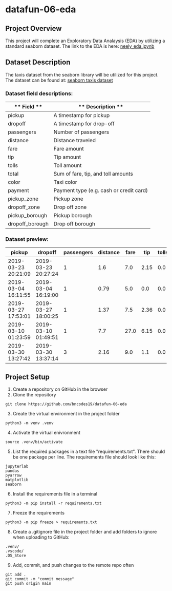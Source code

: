 # datafun-06-eda

## Project Overview
This project will complete an Exploratory Data Analaysis (EDA) by utilizing a standard seaborn dataset. The link to the EDA is here: [neely_eda.ipynb](https://github.com/bncodes19/datafun-06-eda/blob/main/neely_eda.ipynb)

## Dataset Description
The taxis dataset from the seaborn library will be utilized for this project. The dataset can be found at: [seaborn taxis dataset](https://github.com/mwaskom/seaborn-data/blob/master/taxis.csv.)

### Dataset field descriptions:
| **  Field **        | **  Description **                         |
|---------------------|--------------------------------------------|
|   pickup            |   A timestamp for pickup                   |
|   dropoff           |   A timestamp for drop-off                 |
|   passengers        |   Number of passengers                     |
|   distance          |   Distance traveled                        |
|   fare              |   Fare amount                              |
|   tip               |   Tip amount                               |
|   tolls             |   Toll amount                              |
|   total             |   Sum of fare, tip, and toll amounts       |
|   color             |   Taxi color                               |
|   payment           |   Payment type (e.g. cash or credit card)  |
|   pickup_zone       |   Pickup zone                              |
|   dropoff_zone      |   Drop off zone                            |
|   pickup_borough    |   Pickup borough                           |
|   dropoff_borough   |   Drop off borough                         |

### Dataset preview:
|   pickup               |   dropoff              |   passengers  |   distance  |   fare  |   tip   |   tolls  |   total  |   color   |   payment      |   pickup_zone            |   dropoff_zone           |   pickup_borough  |   dropoff_borough  |
|------------------------|------------------------|---------------|-------------|---------|---------|----------|----------|-----------|----------------|--------------------------|--------------------------|-------------------|--------------------|
|   2019-03-23 20:21:09  |   2019-03-23 20:27:24  |   1           |   1.6       |   7.0   |   2.15  |   0.0    |   12.95  |   yellow  |   credit card  |   Lenox Hill West        |   UN/Turtle Bay South    |   Manhattan       |   Manhattan        |
|   2019-03-04 16:11:55  |   2019-03-04 16:19:00  |   1           |   0.79      |   5.0   |   0.0   |   0.0    |   9.3    |   yellow  |   cash         |   Upper West Side South  |   Upper West Side South  |   Manhattan       |   Manhattan        |
|   2019-03-27 17:53:01  |   2019-03-27 18:00:25  |   1           |   1.37      |   7.5   |   2.36  |   0.0    |   14.16  |   yellow  |   credit card  |   Alphabet City          |   West Village           |   Manhattan       |   Manhattan        |
|   2019-03-10 01:23:59  |   2019-03-10 01:49:51  |   1           |   7.7       |   27.0  |   6.15  |   0.0    |   36.95  |   yellow  |   credit card  |   Hudson Sq              |   Yorkville West         |   Manhattan       |   Manhattan        |
|   2019-03-30 13:27:42  |   2019-03-30 13:37:14  |   3           |   2.16      |   9.0   |   1.1   |   0.0    |   13.4   |   yellow  |   credit card  |   Midtown East           |   Yorkville West         |   Manhattan       |   Manhattan        |


## Project Setup
1. Create a repository on GitHub in the browser
2. Clone the repository
```
git clone https://github.com/bncodes19/datafun-06-eda
```
3. Create the virtual environment in the project folder
``` shell
python3 -m venv .venv
```
4. Activate the virtual enivronment
``` shell
source .venv/bin/activate
```
5. List the required packages in a text file "requirements.txt". There should be one package per line. The requirements file should look like this:
```
jupyterlab
pandas
pyarrow
matplotlib
seaborn
```
6. Install the requirements file in a terminal
``` shell
python3 -m pip install -r requirements.txt
```
7. Freeze the requirements
``` shell
python3 -m pip freeze > requirements.txt
```
8. Create a .gitignore file in the project folder and add folders to ignore when uploading to GitHub:
```
.venv/
.vscode/
.DS_Store
```
9. Add, commit, and push changes to the remote repo often
```
git add .
git commit -m "commit message"
git push origin main
```
